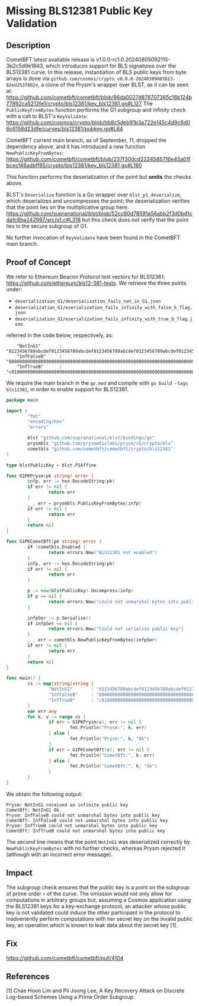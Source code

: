 # Missing BLS12381 Public Key Validation

## Description

CometBFT latest available release is v1.0.0-rc1.0.20240805092115-3b2c5d9e1843, which introduces support for BLS signatures over the BLS12381 curve. In this release, instantiation of BLS public keys from byte arrays is done via `github.com/cosmos/crypto v0.0.0-20240309083813-82ed2537802e`, a clone of the Prysm's wrapper over BLST, as it can be seen at: https://github.com/cometbft/cometbft/blob/86da0027d878707365c16b124b77892ca5212fe1/crypto/bls12381/key_bls12381.go#L127 The `PublicKeyFromBytes` function performs the G1 subgroup and infinity check with a call to BLST's `KeyValidate`: https://github.com/cosmos/crypto/blob/bb8c5deb91b3a722e145c4d9c6d06c6158d23dfe/curves/bls12381/pubkey.go#L64

CometBFT current main branch, as of September, 11, dropped the dependency above, and it has introduced a new function `NewPublicKeyFromBytes`: https://github.com/cometbft/cometbft/blob/237f30dcd2224585716e45a01fbcecf48adbff85/crypto/bls12381/key_bls12381.go#L160

This function performs the deserialization of the point but **omits** the checks above.

BLST's `Deserialize` function is a Go wrapper over `blst_p1_deserialize`, which deserializes and uncompresses the point; the deserialization verifies that the point lies on the multiplicative group here: https://github.com/supranational/blst/blob/52cc60d78591a56abb2f3d0bd1cdafc6ba242997/src/e1.c#L318 but this check does not verify that the point lies in the secure subgroup of G1.

No further invocation of `KeyValidate` have been found in the CometBFT main branch.

## Proof of Concept

We refer to Ethereum Beacon Protocol test vectors for BLS12381: https://github.com/ethereum/bls12-381-tests. We retrieve the three points under:

- `deserialization_G1/deserialization_fails_not_in_G1.json`
- `deserialization_G1/eserialization_fails_infinity_with_false_b_flag.json`
- `deserialization_G1/eserialization_fails_infinity_with_true_b_flag.json`

referred in the code below, respectively, as:

        "NotInG1"       : "8123456789abcdef0123456789abcdef0123456789abcdef0123456789abcdef0123456789abcdef0123456789abcdef",
        "InfFalseB"     : "800000000000000000000000000000000000000000000000000000000000000000000000000000000000000000000000",
        "InfTrueB"      : "c01000000000000000000000000000000000000000000000000000000000000000000000000000000000000000000000",

We require the main branch in the `go.mod` and compile with `go build -tags bls12381`, in order to enable support for BLS12381.

```go
package main

import (
        "fmt"
        "encoding/hex"
        "errors"

        blst "github.com/supranational/blst/bindings/go"
        prysmbls "github.com/prysmaticlabs/prysm/v5/crypto/bls"
        cometbls "github.com/cometbft/cometbft/crypto/bls12381"
)

type blstPublicKey = blst.P1Affine

func G1PKPrysm(pk string) error {
        infp, err := hex.DecodeString(pk)
        if err != nil {
                return err
        }
        _ , err = prysmbls.PublicKeyFromBytes(infp)
        if err != nil {
                return err
        }
        return nil
}

func G1PKCometBft(pk string) error {
        if !cometbls.Enabled {
                return errors.New("BLS12381 not enabled")
        }
        infp, err := hex.DecodeString(pk)
        if err != nil {
                return err
        }

        p := new(blstPublicKey).Uncompress(infp)
        if p == nil {
                return errors.New("could not unmarshal bytes into public key")
        }

        infpSer := p.Serialize()
        if infpSer == nil {
                return errors.New("Could not serialize public key")
        }
        _ , err = cometbls.NewPublicKeyFromBytes(infpSer)
        if err != nil {
                return err
        }
        return nil
}

func main() {
        cs := map[string]string {
                "NotInG1"       : "8123456789abcdef0123456789abcdef0123456789abcdef0123456789abcdef0123456789abcdef0123456789abcdef",
                "InfFalseB"     : "800000000000000000000000000000000000000000000000000000000000000000000000000000000000000000000000",
                "InfTrueB"      : "c01000000000000000000000000000000000000000000000000000000000000000000000000000000000000000000000",
        }
        var err any
        for k, v := range cs {
                if err = G1PKPrysm(v); err != nil {
                        fmt.Println("Prysm:", k, err)
                } else {
                        fmt.Println("Prysm:", k, "Ok")
                }
                if err = G1PKCometBft(v); err != nil {
                        fmt.Println("CometBft:", k, err)
                } else {
                        fmt.Println("CometBft:", k, "Ok")
                }
        }
}
```

We obtain the following output:

```
Prysm: NotInG1 received an infinite public key
CometBft: NotInG1 Ok
Prysm: InfFalseB could not unmarshal bytes into public key
CometBft: InfFalseB could not unmarshal bytes into public key
Prysm: InfTrueB could not unmarshal bytes into public key
CometBft: InfTrueB could not unmarshal bytes into public key

```
The second line means that the point `NotInG1` was deserialized correctly by `NewPublicKeyFromBytes` with no further checks, whereas Prysm rejected it (although with an incorrect error message).

## Impact

The subgroup check ensures that the public key is a point on the subgroup of prime order `r` of the curve. The omission would not only allow for computations in arbitrary groups but, assuming a Cosmos application using the BLS12381 keys for a key-exchange protocol, an attacker whose public key is not validated could induce the other participant in the protocol to inadvertently perform computations with her secret key on the invalid public key, an operation which is known to leak data about the secret key [1].

## Fix

https://github.com/cometbft/cometbft/pull/4104

## References

[1] Chae Hoon Lim and Pil Joong Lee, A Key Recovery Attack on Discrete Log-based Schemes Using a Prime Order Subgroup.
